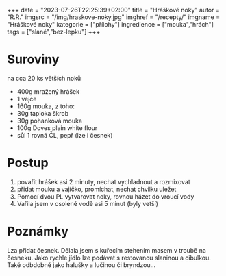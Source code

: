 +++
date = "2023-07-26T22:25:39+02:00"
title = "Hráškové noky"
autor = "R.R."
imgsrc = "/img/hraskove-noky.jpg"
imghref = "/recepty/"
imgname = "Hráškové noky"
kategorie = ["přílohy"]
ingredience = ["mouka","hrách"]
tags = ["slané","bez-lepku"]
+++

# Suroviny
na cca 20 ks větších noků

- 400g mražený hrášek
- 1 vejce
- 160g mouka, z toho:
 - 30g tapioka škrob
 - 30g pohanková mouka
 - 100g Doves plain white flour 
- sůl 1 rovná ČL, pepř (lze i česnek)

# Postup
1. povařit hrášek asi 2 minuty, nechat vychladnout a rozmixovat
2. přidat mouku a vajíčko, promíchat, nechat chvilku uležet
3. Pomocí dvou PL vytvarovat noky, rovnou házet do vroucí vody
4. Vařila jsem v osolené vodě asi 5 minut (byly vetší)



# Poznámky
Lza přidat česnek. Dělala jsem s kuřecím stehením masem v troubě na česneku. 
Jako rychle jídlo lze podávat s restovanou slaninou a cibulkou. Také odbdobně jako halušky a lučinou či bryndzou...
<!--
-->
